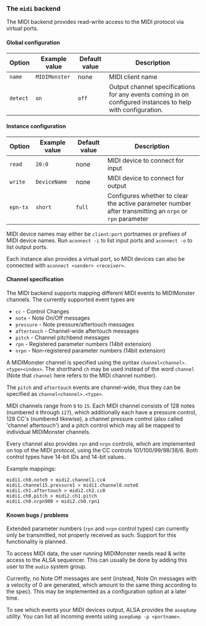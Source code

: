 ### The `midi` backend

The MIDI backend provides read-write access to the MIDI protocol via virtual ports.

#### Global configuration

| Option	| Example value		| Default value 	| Description		|
|---------------|-----------------------|-----------------------|-----------------------|
| `name`	| `MIDIMonster`		| none			| MIDI client name	|
| `detect`      | `on`                  | `off`                 | Output channel specifications for any events coming in on configured instances to help with configuration. |

#### Instance configuration

| Option	| Example value		| Default value 	| Description		|
|---------------|-----------------------|-----------------------|-----------------------|
| `read`	| `20:0`		| none			| MIDI device to connect for input |
| `write`	| `DeviceName`		| none			| MIDI device to connect for output |
| `epn-tx`	| `short`		| `full`		| Configures whether to clear the active parameter number after transmitting an `nrpn` or `rpn` parameter |

MIDI device names may either be `client:port` portnames or prefixes of MIDI device names.
Run `aconnect -i` to list input ports and `aconnect -o` to list output ports.

Each instance also provides a virtual port, so MIDI devices can also be connected with `aconnect <sender> <receiver>`.

#### Channel specification

The MIDI backend supports mapping different MIDI events to MIDIMonster channels. The currently supported event types are

* `cc` - Control Changes
* `note` - Note On/Off messages
* `pressure` - Note pressure/aftertouch messages
* `aftertouch` - Channel-wide aftertouch messages
* `pitch` - Channel pitchbend messages
* `rpn` - Registered parameter numbers (14bit extension)
* `nrpn` - Non-registered parameter numbers (14bit extension)

A MIDIMonster channel is specified using the syntax `channel<channel>.<type><index>`. The shorthand `ch` may be
used instead of the word `channel` (Note that `channel` here refers to the MIDI channel number).

The `pitch` and `aftertouch` events are channel-wide, thus they can be specified as `channel<channel>.<type>`.

MIDI channels range from `0` to `15`. Each MIDI channel consists of 128 notes (numbered `0` through `127`), which
additionally each have a pressure control, 128 CC's (numbered likewise), a channel pressure control (also called
'channel aftertouch') and a pitch control which may all be mapped to individual MIDIMonster channels.

Every channel also provides `rpn` and `nrpn` controls, which are implemented on top of the MIDI protocol, using
the CC controls 101/100/99/98/38/6. Both control types have 14-bit IDs and 14-bit values.

Example mappings:
```
midi1.ch0.note9 > midi2.channel1.cc4
midi1.channel15.pressure1 > midi1.channel0.note0
midi1.ch1.aftertouch > midi2.ch2.cc0
midi1.ch0.pitch > midi2.ch1.pitch
midi1.ch0.nrpn900 > midi2.ch0.rpn1
```
#### Known bugs / problems

Extended parameter numbers (`rpn` and `nrpn` control types) can currently only be transmitted, not properly
received as such. Support for this functionality is planned.

To access MIDI data, the user running MIDIMonster needs read & write access to the ALSA sequencer.
This can usually be done by adding this user to the `audio` system group.

Currently, no Note Off messages are sent (instead, Note On messages with a velocity of 0 are
generated, which amount to the same thing according to the spec). This may be implemented as
a configuration option at a later time.

To see which events your MIDI devices output, ALSA provides the `aseqdump` utility. You can
list all incoming events using `aseqdump -p <portname>`.
